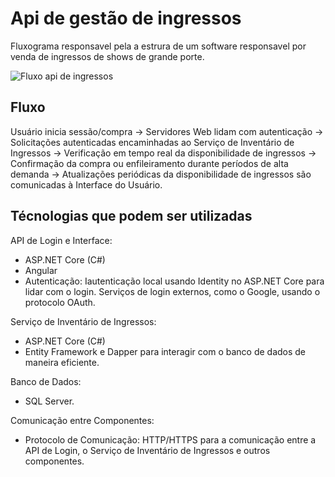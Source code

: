 <h1>Api de gestão de ingressos</h1>

Fluxograma responsavel pela a estrura de um software responsavel por venda de ingressos de shows de grande porte.

![Fluxo api de ingressos](https://github.com/Gabopontes/Api-de-gest-o-de-ingressos/assets/99334150/150e1366-d2ac-47dd-88c0-384688a472c8)


## Fluxo 
Usuário inicia sessão/compra → Servidores Web lidam com autenticação → Solicitações autenticadas encaminhadas ao Serviço de Inventário de Ingressos → Verificação em tempo real da disponibilidade de ingressos → Confirmação da compra ou enfileiramento durante períodos de alta demanda → Atualizações periódicas da disponibilidade de ingressos são comunicadas à Interface do Usuário.

## Técnologias que podem ser utilizadas

API de Login e Interface:
* ASP.NET Core (C#)
* Angular 
* Autenticação: Iautenticação local usando Identity no ASP.NET Core para lidar com o login. Serviços de login externos, como o Google, usando o protocolo OAuth.

Serviço de Inventário de Ingressos:
 * ASP.NET Core (C#)
 * Entity Framework e Dapper para interagir com o banco de dados de maneira eficiente.

Banco de Dados:
 * SQL Server.

Comunicação entre Componentes:
 * Protocolo de Comunicação: HTTP/HTTPS para a comunicação entre a API de Login, o Serviço de Inventário de Ingressos e outros componentes.


